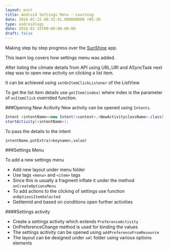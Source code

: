 ```yaml
---
layout: post
title: Android Settings Menu - Learning
date: 2016-01-15 00:32:41.000000000 +05:30
type: androidlogs
date: 2016-01-15T00:00:00-00:00
draft: false
---
```


Making step by step progress over the [SunShine](https://github.com/balaaagi/SunShine) app.

This learn log covers how settings menu was added.

After listing the climate details from API using URL,URI and ASyncTask next step was to open new activity on clicking a list item.

It can be achieved using `setOnItemClickListener` of the ListView

To get the list item details use `getItem(index)` where index is the parameter of `onItemClick` overrided function. 


###Opening New Acitivity
New activity can be opened using `Intents`.

```java
Intent <intentName>=new Intent(<context>,<NewActivityclassName>.class);
startActivity(<intentName>);

```
To pass the details to the intent

`intentName.putExtra(<keyname>,value)`

###Settings Menu

To add a new settings menu

* Add new layout under menu folder
* Use tags `<menu>` and `<item>` tags
* Since this is usually a fragment inflate it under the method `onCreateOptionsMenu`
* To add actions to the clicking of settings use function `onOptionsItemSelected`
* Getitemid and based on conditions open further activities

####Settings activity

* Create a settings activity which extends `PreferenceActivity`
* OnPreferenceChange method is used for binding the values
* The settings acitivity can be opened using `addPreferenceFromResource`
* The layout can be designed under `xml` folder using various options elements




